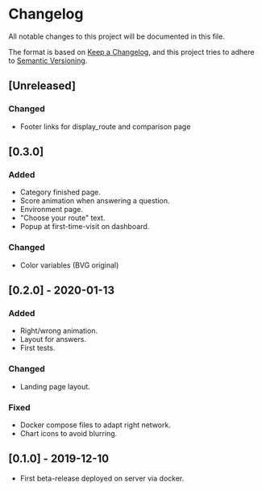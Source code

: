 # Changelog
All notable changes to this project will be documented in this file.

The format is based on [Keep a Changelog](https://keepachangelog.com/en/1.0.0/),
and this project tries to adhere to [Semantic Versioning](https://semver.org/spec/v2.0.0.html).

## [Unreleased]
### Changed 
- Footer links for display_route and comparison page

## [0.3.0]
### Added
- Category finished page.
- Score animation when answering a question.
- Environment page.
- "Choose your route" text.
- Popup at first-time-visit on dashboard.
### Changed
- Color variables (BVG original)

## [0.2.0] - 2020-01-13
### Added
- Right/wrong animation.
- Layout for answers.
- First tests.

### Changed
- Landing page layout.

### Fixed
- Docker compose files to adapt right network.
- Chart icons to avoid blurring.

## [0.1.0] - 2019-12-10
- First beta-release deployed on server via docker.
